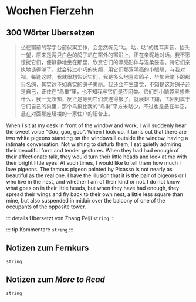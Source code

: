 # Wochen Fierzehn

## 300 Wörter Ubersetzen

> 坐在窗前的写字台前伏案工作，会忽然听见“咕，咕，咕”的悦耳声音，抬头一望，原来是两只白色的鸽子站在窗外的窗沿上，正在亲昵地对话。我不愿惊扰它们，便静静地坐在那里，欣赏它们的漂亮形体与温柔姿态。待它们亲执地谈得够了，就会转过小巧的头颅，用它们那双明亮的小眼睛，与我对视。每逢这时，我就很想告诉它们，我是多么地喜欢鸽子，毕加索笔下的那只名鸽，其实远不如真实的鸽子美丽。我还会产生错觉，不知是这对鸽子还是自己，正住在“鸟巢”里，也不知我与它们是否同类。它们的小脑袋里想些什么，我一无所知，反正是等到它们流连得够了，就展翅飞翔，飞回到属于它们自己的巢里，那个鸟巢比我的“鸟巢”平方米略少，不过也是悬在半空，悬在对面那座塔楼的一家住户的阳台上。

When I sit at my desk in front of the window and work, I will suddenly hear the sweet voice "Goo, goo, goo". When I look up, it turns out that there are two white pigeons standing on the windowsill outside the window, having a intimate conversation. Not wishing to disturb them, I sat quietly admiring their beautiful form and tender gestures. When they had had enough of their affectionate talk, they would turn their little heads and look at me with their bright little eyes. At such times, I would like to tell them how much I love pigeons. The famous pigeon painted by Picasso is not nearly as beautiful as the real one. I have the illusion that it is the pair of pigeons or I who live in the nest, and whether I am of their kind or not. I do not know what goes on in their little heads, but when they have had enough, they spread their wings and fly back to their own nest, a little less square than mine, but also suspended in midair over the balcony of one of the occupants of the opposite tower.

::: details Übersetzt von Zhang Peiji
`string`
:::

::: tip Kommentare
`string`
:::

## Notizen zum Fernkurs

`string`

## Notizen zum *More to Read*

`string`
